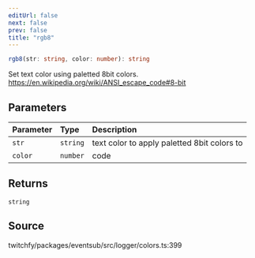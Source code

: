 ```yaml
---
editUrl: false
next: false
prev: false
title: "rgb8"
---
```


```ts
rgb8(str: string, color: number): string
```

Set text color using paletted 8bit colors.
https://en.wikipedia.org/wiki/ANSI_escape_code#8-bit

## Parameters

| Parameter | Type | Description |
| :------ | :------ | :------ |
| `str` | `string` | text color to apply paletted 8bit colors to |
| `color` | `number` | code |

## Returns

`string`

## Source

twitchfy/packages/eventsub/src/logger/colors.ts:399
